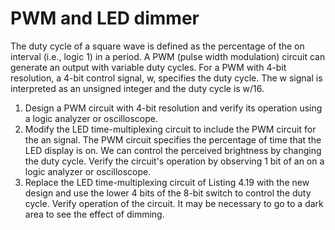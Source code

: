 
# PWM and LED dimmer
The duty cycle of a square wave is defined as the percentage of the on interval (i.e., logic 1) in a period. A PWM (pulse width modulation) circuit can generate an output with variable duty cycles. For a PWM with 4-bit resolution, a 4-bit control signal, w, specifies the duty cycle. The w signal is interpreted as an unsigned integer and the duty cycle is w/16.

1. Design a PWM circuit with 4-bit resolution and verify its operation using a logic analyzer or oscilloscope.2. Modify the LED time-multiplexing circuit to include the PWM circuit for the an signal. The PWM circuit specifies the percentage of time that the LED display is on. We can control the perceived brightness by changing the duty cycle. Verify the circuit's operation by observing 1 bit of an on a logic analyzer or oscilloscope.3. Replace the LED time-multiplexing circuit of Listing 4.19 with the new design and use the lower 4 bits of the 8-bit switch to control the duty cycle. Verify operation of the circuit. It may be necessary to go to a dark area to see the effect of dimming.